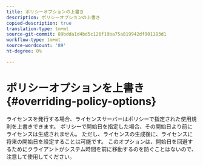 ```yaml
---
title: ポリシーオプションの上書き
description: ポリシーオプションの上書き
copied-description: true
translation-type: tm+mt
source-git-commit: 89bdda1d4bd5c126f19ba75a819942df901183d1
workflow-type: tm+mt
source-wordcount: '89'
ht-degree: 0%

---
```



# ポリシーオプションを上書き{#overriding-policy-options}

ライセンスを発行する場合、ライセンスサーバーはポリシーで指定された使用規則を上書きできます。 ポリシーで開始日を指定した場合、その開始日より前にライセンスは生成されません。 ただし、ライセンスの生成後に、ライセンスに将来の開始日を設定することは可能です。 このオプションは、開始日を回避するためにクライアントがシステム時間を前に移動するのを防ぐことはないので、注意して使用してください。
